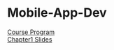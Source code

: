 # Mobile-App-Dev

[Course Program](https://docs.google.com/document/d/1PgOG9qagZJ3A2qU5RQ1SfxtvXNyf7xH289lXBtfhHMo/edit?usp=sharing)  
[Chapter1 Slides](https://docs.google.com/presentation/d/1V8_l2tBEb4PJafbH_3QA0hP-dxUQxDm6EtPcLS9PFQ0/edit?usp=sharing)
